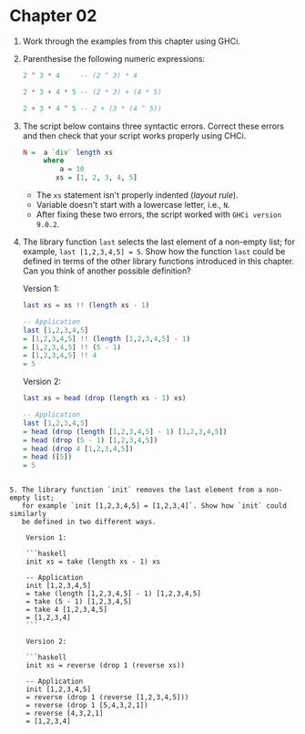 # Chapter 02

1. Work through the examples from this chapter using GHCi.

2. Parenthesise the following numeric expressions:

    ```haskell
    2 ^ 3 * 4     -- (2 ^ 3) * 4
    
    2 * 3 + 4 * 5 -- (2 * 3) + (4 * 5)
    
    2 + 3 * 4 ^ 5 -- 2 + (3 * (4 ^ 5))
    ```

3. The script below contains three syntactic errors. Correct these errors and
   then check that your script works properly using CHCi.

    ```haskell
    N =  a `div` length xs
         where
             a = 10
            xs = [1, 2, 3, 4, 5]
    ```
    
    * The `xs` statement isn't properly indented (*layout rule*).
    * Variable doesn't start with a lowercase letter, i.e., `N`.
    * After fixing these two errors, the script worked with `GHCi version 9.0.2`.

4. The library function `last` selects the last element of a non-empty list; for
   example, `last [1,2,3,4,5] = 5`. Show how the function `last` could be
   defined in terms of the other library functions introduced in this chapter.
   Can you think of another possible definition?

    Version 1:
    
    ```haskell
    last xs = xs !! (length xs - 1)
    
    -- Application
    last [1,2,3,4,5]
    = [1,2,3,4,5] !! (length [1,2,3,4,5] - 1)
    = [1,2,3,4,5] !! (5 - 1)
    = [1,2,3,4,5] !! 4
    = 5
    ```
    
    Version 2:
    
    ```haskell
    last xs = head (drop (length xs - 1) xs)
    
    -- Application
    last [1,2,3,4,5]
    = head (drop (length [1,2,3,4,5] - 1) [1,2,3,4,5])
    = head (drop (5 - 1) [1,2,3,4,5])
    = head (drop 4 [1,2,3,4,5])
    = head ([5])
    = 5
```

5. The library function `init` removes the last element from a non-empty list;
   for example `init [1,2,3,4,5] = [1,2,3,4]`. Show how `init` could similarly
   be defined in two different ways.

    Version 1:
    
    ```haskell
    init xs = take (length xs - 1) xs
    
    -- Application
    init [1,2,3,4,5]
    = take (length [1,2,3,4,5] - 1) [1,2,3,4,5]
    = take (5 - 1) [1,2,3,4,5]
    = take 4 [1,2,3,4,5]
    = [1,2,3,4]
    ```
    
    Version 2:
    
    ```haskell
    init xs = reverse (drop 1 (reverse xs))
    
    -- Application
    init [1,2,3,4,5]
    = reverse (drop 1 (reverse [1,2,3,4,5]))
    = reverse (drop 1 [5,4,3,2,1])
    = reverse [4,3,2,1]
    = [1,2,3,4]
```
